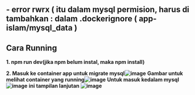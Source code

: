 ## - error rwrx ( itu dalam mysql permision, harus di tambahkan : dalam .dockerignore ( app-islam/mysql_data ) 


## Cara Running
  **1. npm run dev(jika npm belum instal, maka npm install)**
  
  **2. Masuk ke container app untuk migrate mysql![image](https://github.com/user-attachments/assets/b90f90ec-ad9e-4b67-939e-f9c06572879d)**
  **Gambar untuk melihat container yang running![image](https://github.com/user-attachments/assets/4af68b68-465c-46c9-8c9d-6c5ab7967f19)**
  **Untuk masuk kedalam mysql![image](https://github.com/user-attachments/assets/3bc7625b-3a4e-48c3-8a81-a130837efc60)**
  **ini tampilan lanjutan ![image](https://github.com/user-attachments/assets/8390a828-5d62-4a7c-a217-ea20541d0e41)**
